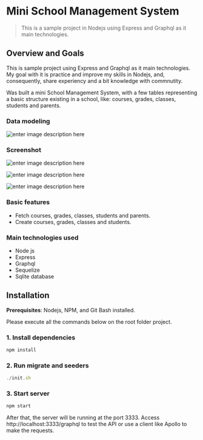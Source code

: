 
# Mini School Management System
> This is a sample project in Nodejs using Express and Graphql as it main technologies.

## Overview and Goals
 This is sample project using Express and Graphql as it main technologies. My goal with it is practice and improve my skills in Nodejs, and, consequently, share experiency and a bit knowledge with commnutity.
 
Was built a mini School Management System, with a few tables representing a  basic structure   existing in a school, like: courses, grades, classes, students and parents.

### Data modeling
![enter image description here](https://lh3.googleusercontent.com/WDzCsXGfAL_0iVpUoNMEqcPTE68OgKpLhEC1NHrqCoNsW9IOQliu3rzblLps331DQyMrTB-KVFdAAEebm9a-wo4tsBmURd2Aszj4iMjBST9fR1tV4QYItCcWAPDkyBu8GmbAIefjTewoPQuXKtbALxXE7n7ulM-WMvreAB--oMeXNQjpzO_3LQhlou64Fw_0K6iyYemCiRDAT8hTSuZiL28hHB-i7arkkfn9R22VjDl-rTTu3Wjq8YiRVSTNKWb4iMoOP-vfIzS57JVoxZg_Tho8uj09-aqO7R1vkZPnKTF9mm50YIhy5VfVa1-mziwDK1thdmtSFpnK5TNS-5-bb4wGyiMZYHkl-h3yZ6VNMGLlRApg80qHRhV5pnbGFe01cAIVkdm9X5w-2UX8nD4iJVMt1-Yr_Q244Uw7hCJBA_hWcTa_bPE_nrLMmHl4yBBarKwalmPwpKQsnrBMb8-oebE5TDGd4MsFhyjygrTYxtZGsKlMLjtULE6ZItfKP_ccpDPMTdDekz49looERzIKgaiV5Egl8UaDFGKLJ_yuDcqj71W6FEcHG473ACg7S46gkIE8FSmo2xzSw9GbpHVR7Vq3DJ-lg7g8ZkRDeLR_oF3AbW2f2UcOXQ9Wc197nKmNjAx7wowtEZ6XoVhv0W9TAIu3YRWdbe17k-_9NbjDrxMEK88RbaYy2CM=w710-h418-no)

### Screenshot
![enter image description here](https://lh3.googleusercontent.com/tFD658YcaEFL5KtOcIQVAWLduyk_I2WRX9VchbR9P7UkvCEoy2am7Mh76BhNfzwq22SCjOb63GWFQsmDDYEEpLhs23q8O8bwSjxzFJGzMHzWzzcBixsURF4zOWZlGu7x1QUt5AeMWZIrurGYIzH6MExpCPQnNySkv3cF025bpSv-wbKLqKdLnZ-dM-w0PUFpPbd34XEqz1tAkznCIkW8pEgFN-Orrf8L9KOEVCB6ncT345fYFA4L0tKdSSrTJUk3hZTVK_nK_3CfRl1fv7l2DZEpToeFBxbMUO5Inoy2xl1Re2hpgKYu70dbtqoYVmqNXRq8VyMJoAT61eXFE5W5Iix2SgbNsGDUy3OsRhYxHUU4KYmBqTlLIJT9SqAE5_a3RwrXWIk96TPWte_XPNXQxrI280-3KNZQF7v8XJRUT1lnU4wQBBtCrkIl7kIWd5BRIhi_79Rpv_-B1HbbpoMAu5DYtx7AYTXD_h9Rcm_JCT2U0pSFPDhodY0yT9g8rOLzZ7kk9OkVNfU6uv9erAK_03DEkbwGcXUzUJ2olTyhwrW1RYE_QlhdRQsb_ucFS7FIvYuOvZEKXTgsYGy3P4x9vWgjZ8Kn4jWqSKJkdmOhXQeesH-gXcD0IRJxPSJD7b-vutPmYNWZunWVcRDYh7t5X9cAPTHZUII28hXzTHweaDT4l5oa7UnlsKM=w1019-h595-no)

![enter image description here](https://lh3.googleusercontent.com/gkV2HU5SbzDBDDloE3jaPl9bf1wpyUzurKgLX0Z0DWfNgsZYag9cVdBKR0VlgZ6wSp86soD9mpZ-E91GOcvecfZNpq09STw83qTDBPTu50WQBnAHR-8udXDmk17rTTUYmDdFuRlK0CHZFc60HVqL7Xgmd7rsk1xz8QRIOg2HtONKmpxXbpwP1HnxkTv-xcA4C3d5cAnu3-bqbThw43wk-xGZ6RoFGcArSsW1i7GOjJGepelz_edp2gEyHU-zJVfLjgFFYrFBM2i3nWFNCGC-ZzSWM4MGTU_MKKKHdCwhS7j6M8V5Zu8UhiGrKZRElGWRPofVEjkzHriuXdhxuntMumLMeRnvmnx0eX7zzipPfYy4cQW2bNkLwaGY4iLhKdFV4TAbaMcw1khyD5F_6ldryyEg5RPboBYyaqNpM5113iHYXitKT8ppsR1BzFSSdhCnUWFVKR2uF69M7wwMQajzjQwRSkomHkqsQXoWrFO0bZXsp6Jcx1CJMagII_U90459tzAhl7ICP_AYSELS-qg8iSaKOYQ2YteNkc_8KQNkDLsQl20eUSeSE4gPh1sMRwf03XQaoc4_5oL6G4b0f3CoXremTKcD-F2OCb9wlwbv5utPCdN8LwYKhJGk0PfZff_aqSgelx0s5tmYSXQKAJXOcfCUBBwGDWa231dJ-VXj6A9cU4uP9TighPQ=w978-h555-no)

![enter image description here](https://lh3.googleusercontent.com/V1vbXP2anKnADNAFtRcrbqfjp6OBpAWAnz8ysEEIQCAb-jLTaFIOw8Z8yrKO20TX69mOGZu5zhEXK_2AhGTrdy22cOV6VoqvW2UyjF_r19vOuyAftBSqJbW5rM0yc0_M-TTcBsuPxojt2QfXaeM8pKkzNvXywNZBvxocBLZtnPUgSLJ9Ks6lUbR04h9vzKGvqUkWjAdzMV1vjjXoZ_OGhZLhWQD1EpbYiHCxChSFaS4goamA5cEkEtKFGAgNbLhTlxPHzqiHoiqrni0g6mH4ymtEW6ZZgjOn-f5v7TSO5m34kUUiJCZIEuuryRaRDAVzI7z-sR4sRKcU8OVUNcxiZ-84OY4WQdJYfTEDIzE_xf14PlOXBcDwJCEPSccjCBIRd86mrbdONHP-7XhWNfv31ElyLmmy_C02niDJ6GK96Mnjd8YKWouCX1IioO_TwrJq0GDipNuTOshD65gdMQ-3KbZLty6OZ8fRRrnv3-vLigY3_dIg2fDWjx0dWHnqoKzRt2rSBbSvLeaT6M4AO5JI4-QrnG4UeMfq0Tv0xoHcCavc5Ir5orBU6_HlI-E2Z0vdrC7F5ZMuo2VBPvddVQmeghOIAUIR89SK8Z3_LUzjnBPzZHwuWIvyTBLByqeV7unGYEOdF1iHk4fqU_Lu2DG-P33gD5OpqRz6rToJcH74janp_ySXPfvwYoU=w913-h275-no)

### Basic features
  - Fetch courses, grades, classes, students and parents.
 - Create courses, grades, classes and students.

### Main technologies used
 - Node js
 - Express
 - Graphql
 - Sequelize
 - Sqlite database

## Installation

**Prerequisites**: Nodejs, NPM, and Git Bash installed.

Please execute all the commands below on the root folder project.
### 1. Install dependencies
```js
npm install
```
### 2. Run migrate and seeders
```js
./init.sh
```
### 3. Start server
```js
npm start
```
After that, the server will be running at the port 3333. Access http://localhost:3333/graphql to test the API or use a client like Apollo to make the requests.
 
 

